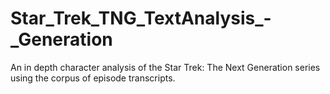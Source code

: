 # Star_Trek_TNG_TextAnalysis_-_Generation
An in depth character analysis of the Star Trek: The Next Generation series using the corpus of episode transcripts.
